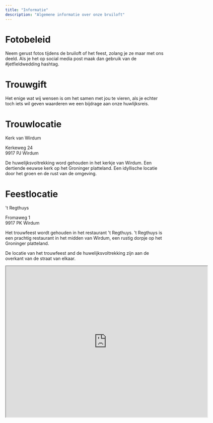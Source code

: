 ```yaml
---
title: "Informatie"
description: "Algemene informatie over onze bruiloft"
---
```


<h1>Fotobeleid</h1>
Neem gerust fotos tijdens de bruiloft of het feest, zolang je ze maar met ons deeld. Als je het op social media post maak dan gebruik van de #jetfieldwedding hashtag.

<h1>Trouwgift</h1>
Het enige wat wij wensen is om het samen met jou te vieren, als je echter toch iets wil geven waarderen we een bijdrage aan onze huwlijksreis.

<h1>Trouwlocatie</h1>

Kerk van Wirdum

Kerkeweg 24<br />
9917 PJ Wirdum

De huwelijksvoltrekking word gehouden in het kerkje van Wirdum.
Een dertiende eeuwse kerk op het Groninger platteland. Een idyllische locatie door het groen en de rust van de omgeving.

<h1>Feestlocatie</h1>

't Regthuys

Fromaweg 1<br/>
9917 PK Wirdum

Het trouwfeest wordt gehouden in het restaurant 't Regthuys. 't Regthuys is een prachtig restaurant in het midden van Wirdum, een rustig dorpje op het Groninger platteland.

De locatie van het trouwfeest and de huwelijksvoltrekking zijn aan de overkant van de straat van elkaar.

<iframe src="https://www.google.com/maps/d/u/0/embed?mid=1zpfMXipxe8UgFLqH1IiIvPz-AHADe_8&ehbc=2E312F" width="640" height="480"></iframe>
